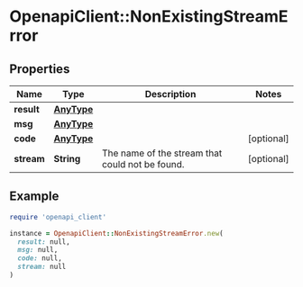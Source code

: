 # OpenapiClient::NonExistingStreamError

## Properties

| Name | Type | Description | Notes |
| ---- | ---- | ----------- | ----- |
| **result** | [**AnyType**](.md) |  |  |
| **msg** | [**AnyType**](.md) |  |  |
| **code** | [**AnyType**](.md) |  | [optional] |
| **stream** | **String** | The name of the stream that could not be found.  | [optional] |

## Example

```ruby
require 'openapi_client'

instance = OpenapiClient::NonExistingStreamError.new(
  result: null,
  msg: null,
  code: null,
  stream: null
)
```

